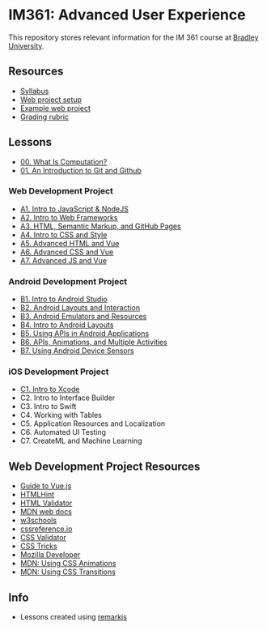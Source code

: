 # IM361: Advanced User Experience

This repository stores relevant information for the IM 361 course at [Bradley University](https://www.bradley.edu/).

## Resources

* [Syllabus](./syllabus.md)
* [Web project setup](./web-setup.md)
* [Example web project](./examples/web)
* [Grading rubric](https://steverichey.github.io/im361/rubric/)

## Lessons

* [00. What Is Computation?](https://steverichey.github.io/im361/lessons/00-what-is-computation.html)
* [01. An Introduction to Git and Github](https://steverichey.github.io/im361/lessons/01-intro-to-git.html)

### Web Development Project

* [A1. Intro to JavaScript & NodeJS](https://steverichey.github.io/im361/lessons/A1-node-js.html)
* [A2. Intro to Web Frameworks](https://steverichey.github.io/im361/lessons/A2-web-frameworks.html)
* [A3. HTML, Semantic Markup, and GitHub Pages](https://steverichey.github.io/im361/lessons/A3-html.html)
* [A4. Intro to CSS and Style](https://steverichey.github.io/im361/lessons/A4-css.html)
* [A5. Advanced HTML and Vue](https://steverichey.github.io/im361/lessons/A5-vue-and-html.html)
* [A6. Advanced CSS and Vue](https://steverichey.github.io/im361/lessons/A6-css-vue.html)
* [A7. Advanced JS and Vue](https://steverichey.github.io/im361/lessons/A7-js-and-vue.html)

### Android Development Project

* [B1. Intro to Android Studio](https://steverichey.github.io/im361/lessons/B1-intro-to-android-studio.html)
* [B2. Android Layouts and Interaction](https://steverichey.github.io/im361/lessons/B2-android-layouts-and-interaction.html)
* [B3. Android Emulators and Resources](https://steverichey.github.io/im361/lessons/B3-android-emulators-and-resources.html)
* [B4. Intro to Android Layouts](https://steverichey.github.io/im361/lessons/B4-android-layouts.html)
* [B5. Using APIs in Android Applications](https://steverichey.github.io/im361/lessons/B5-android-apis.html)
* [B6. APIs, Animations, and Multiple Activities](https://steverichey.github.io/im361/lessons/B6-android-anims-activities.html)
* [B7. Using Android Device Sensors](https://steverichey.github.io/im361/lessons/B7-android-sensors.html)

### iOS Development Project

* [C1. Intro to Xcode](https://steverichey.github.io/im361/lessons/C1-intro-to-xcode.html)
* C2. Intro to Interface Builder
* C3. Intro to Swift
* C4. Working with Tables
* C5. Application Resources and Localization
* C6. Automated UI Testing
* C7. CreateML and Machine Learning

## Web Development Project Resources

* [Guide to Vue.js](https://vuejs.org/v2/guide/)
* [HTMLHint](https://htmlhint.io/)
* [HTML Validator](https://validator.w3.org/#validate_by_input)
* [MDN web docs](https://developer.mozilla.org)
* [w3schools](https://www.w3schools.com/)
* [cssreference.io](https://cssreference.io/)
* [CSS Validator](https://jigsaw.w3.org/css-validator/)
* [CSS Tricks](https://css-tricks.com/)
* [Mozilla Developer](https://developer.mozilla.org/en-US/docs/Web/CSS)
* [MDN: Using CSS Animations](https://developer.mozilla.org/en-US/docs/Web/CSS/CSS_Animations/Using_CSS_animations)
* [MDN: Using CSS Transitions](https://developer.mozilla.org/en-US/docs/Web/CSS/CSS_Transitions/Using_CSS_transitions)

## Info

* Lessons created using [remarkjs](https://github.com/gnab/remark)
